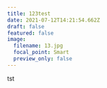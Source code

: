 ```yaml
---
title: 123test
date: 2021-07-12T14:21:54.662Z
draft: false
featured: false
image:
  filename: 13.jpg
  focal_point: Smart
  preview_only: false
---
```

tst